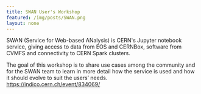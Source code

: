 ```yaml
---
title: SWAN User's Workshop
featured: /img/posts/SWAN.png
layout: none
---
```

SWAN (Service for Web-based ANalysis) is CERN's Jupyter notebook service, giving access to data from EOS and CERNBox, software from CVMFS and connectivity to CERN Spark clusters.

The goal of this workshop is to share use cases among the community and for the SWAN team to learn in more detail how the service is used and how it should evolve to suit the users’ needs. <a href='https://indico.cern.ch/event/834069/'>https://indico.cern.ch/event/834069/</a>
